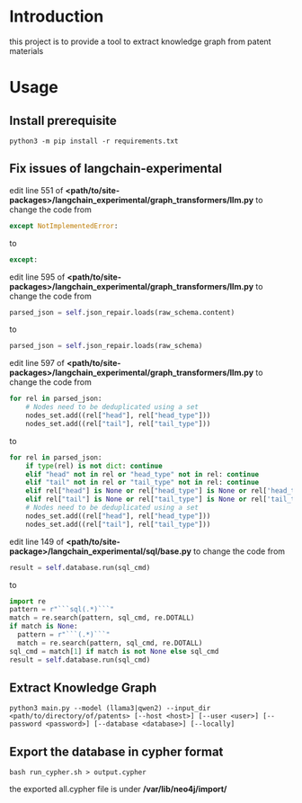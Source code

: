 # Introduction

this project is to provide a tool to extract knowledge graph from patent materials

# Usage

## Install prerequisite

```shell
python3 -m pip install -r requirements.txt
```
## Fix issues of langchain-experimental

edit line 551 of **<path/to/site-packages>/langchain_experimental/graph_transformers/llm.py** to change the code from

```python
except NotImplementedError:
```

to

```python
except:
```

edit line 595 of **<path/to/site-packages>/langchain_experimental/graph_transformers/llm.py** to change the code from

```python
parsed_json = self.json_repair.loads(raw_schema.content)
```

to

```python
parsed_json = self.json_repair.loads(raw_schema)
```

edit line 597 of **<path/to/site-packages>/langchain_experimental/graph_transformers/llm.py** to change the code from

```python
for rel in parsed_json:
    # Nodes need to be deduplicated using a set
    nodes_set.add((rel["head"], rel["head_type"]))
    nodes_set.add((rel["tail"], rel["tail_type"]))
```

to

```python
for rel in parsed_json:
    if type(rel) is not dict: continue
    elif "head" not in rel or "head_type" not in rel: continue
    elif "tail" not in rel or "tail_type" not in rel: continue
    elif rel["head"] is None or rel["head_type"] is None or rel['head_type'] == '': continue
    elif rel["tail"] is None or rel["tail_type"] is None or rel['tail_type'] == '': continue
    # Nodes need to be deduplicated using a set 
    nodes_set.add((rel["head"], rel["head_type"]))
    nodes_set.add((rel["tail"], rel["tail_type"]))
```

edit line 149 of **<path/to/site-package>/langchain_experimental/sql/base.py** to change the code from

```python
result = self.database.run(sql_cmd)
```

to
```python
import re
pattern = r"```sql(.*)```"
match = re.search(pattern, sql_cmd, re.DOTALL)
if match is None:
  pattern = r"```(.*)```"
  match = re.search(pattern, sql_cmd, re.DOTALL)
sql_cmd = match[1] if match is not None else sql_cmd
result = self.database.run(sql_cmd)
```

## Extract Knowledge Graph

```shell
python3 main.py --model (llama3|qwen2) --input_dir <path/to/directory/of/patents> [--host <host>] [--user <user>] [--password <password>] [--database <database>] [--locally]
```

## Export the database in cypher format

```shell
bash run_cypher.sh > output.cypher
```

the exported all.cypher file is under **/var/lib/neo4j/import/**
